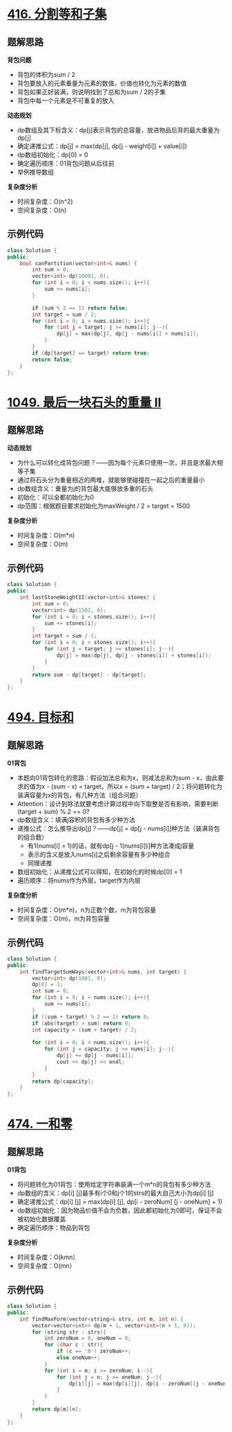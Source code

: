 # [416. 分割等和子集 ](https://leetcode.cn/problems/partition-equal-subset-sum/)

## 题解思路

**背包问题**

- 背包的体积为sum / 2
- 背包要放入的元素重量为元素的数值，价值也转化为元素的数值
- 背包如果正好装满，则说明找到了总和为sum / 2的子集
- 背包中每一个元素是不可重复的放入

**动态规划**

- dp数组及其下标含义：dp[j]表示背包的总容量，放进物品后背的最大重量为dp[j]
- 确定递推公式：dp[j] = max(dp[j], dp[j - weight[i]] + value[i])
- dp数组初始化：dp[0] = 0
- 确定遍历顺序：01背包问题从后往前
- 举例推导数组

**复杂度分析**

- 时间复杂度：O(n^2)
- 空间复杂度：O(n)

## 示例代码

```C++
class Solution {
public:
    bool canPartition(vector<int>& nums) {
        int sum = 0;
        vector<int> dp(10001, 0);
        for (int i = 0; i < nums.size(); i++){
            sum += nums[i];
        }

        if (sum % 2 == 1) return false;
        int target = sum / 2;
        for (int i = 0; i < nums.size(); i++){
            for (int j = target; j >= nums[i]; j--){
                dp[j] = max(dp[j], dp[j - nums[i]] + nums[i]);
            }
        }
        if (dp[target] == target) return true;
        return false;
    }
};
```

# [1049. 最后一块石头的重量 II](https://leetcode.cn/problems/last-stone-weight-ii/description/)

## 题解思路

**动态规划**

- 为什么可以转化成背包问题？——因为每个元素只使用一次，并且是求最大相等子集
- 通过将石头分为重量相近的两堆，就能够使碰撞在一起之后的重量最小
- dp数组含义：重量为j的背包最大能够放多重的石头
- 初始化：可以全都初始化为0
- dp范围：根据题目要求初始化为maxWeight / 2 = target = 1500

**复杂度分析**

- 时间复杂度：O(m*n)
- 空间复杂度：O(m)

## 示例代码

```C++
class Solution {
public:
    int lastStoneWeightII(vector<int>& stones) {
        int sum = 0;
        vector<int> dp(1501, 0);
        for (int i = 0; i < stones.size(); i++){
            sum += stones[i];
        }
        int target = sum / 2;
        for (int i = 0; i < stones.size(); i++){
            for (int j = target; j >= stones[i]; j--){
                dp[j] = max(dp[j], dp[j - stones[i]] + stones[i]);
            }
        }
        return sum - dp[target] - dp[target];
    }
};
```

# [494. 目标和 ](https://leetcode.cn/problems/target-sum/)

## 题解思路

**01背包**

- 本题向01背包转化的思路：假设加法总和为x，则减法总和为sum - x，由此要求的值为x - (sum - x) = target，所以x = (sum + target) / 2；将问题转化为装满容量为x的背包，有几种方法（组合问题）
- Attention：设计到除法就要考虑计算过程中向下取整是否有影响，需要判断(target + sum) % 2 == 0?
- dp数组含义：填满j容积的背包有多少种方法
- 递推公式：怎么推导出dp[j]？——dp[j] = dp[j - nums[i]]种方法（装满背包的组合数）
  - 有1(nums[i] = 1)的话，就有dp[j - 1(nums[i])]种方法凑成j容量
  - 表示的含义是放入nums[i]之后剩余容量有多少种组合
  - 同理递推
- 数组初始化：从递推公式可以得知，在初始化的时候dp[0] = 1
- 遍历顺序：将nums作为外层，target作为内层

**复杂度分析**

- 时间复杂度：O(m*n)，n为正数个数，m为背包容量
- 空间复杂度：O(m)，m为背包容量

## 示例代码

```C++
class Solution {
public:
    int findTargetSumWays(vector<int>& nums, int target) {
        vector<int> dp(1001, 0);
        dp[0] = 1;
        int sum = 0;
        for (int i = 0; i < nums.size(); i++){
            sum += nums[i];
        }
        if ((sum + target) % 2 == 1) return 0;
        if (abs(target) > sum) return 0;
        int capacity = (sum + target) / 2;
        
        for (int i = 0; i < nums.size(); i++){
            for (int j = capacity; j >= nums[i]; j--){
                dp[j] += dp[j - nums[i]];
                cout << dp[j] << endl;
            }
        }
        return dp[capacity];
    }
};
```

# [474. 一和零 ](https://leetcode.cn/problems/ones-and-zeroes/)

## 题解思路

**01背包**

- 将问题转化为01背包：使用给定字符串装满一个m*n的背包有多少种方法
- dp数组的含义：dp[i] [j]最多有i个0和j个1的strs的最大自己大小为dp[i] [j]
- 确定递推公式：dp[i] [j] = max(dp[i] [j], dp[i - zeroNum] [j - oneNum] + 1)
- dp数组初始化：因为物品价值不会为负数，因此都初始化为0即可，保证不会被初始化数据覆盖
- 确定遍历顺序：物品到背包

**复杂度分析**

- 时间复杂度：O(kmn）
- 空间复杂度：O(mn）

## 示例代码

```C++
class Solution {
public:
    int findMaxForm(vector<string>& strs, int m, int n) {
        vector<vector<int>> dp(m + 1, vector<int>(n + 1, 0));
        for (string str : strs){
            int zeroNum = 0, oneNum = 0;
            for (char c : str){
                if (c == '0') zeroNum++;
                else oneNum++;
            }
            for (int i = m; i >= zeroNum; i--){
                for (int j = n; j >= oneNum; j--){
                    dp[i][j] = max(dp[i][j], dp[i - zeroNum][j - oneNum] + 1 );
                }
            }
        }
        return dp[m][n];
    }
};
```

